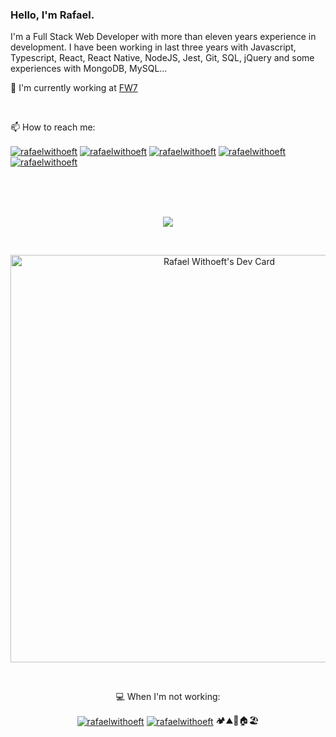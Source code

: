 ### Hello, I'm Rafael.

I'm a Full Stack Web Developer with more than eleven years experience in development.
I have been working in last three years with Javascript, Typescript, React, React Native, NodeJS, Jest, Git, SQL, jQuery and some experiences with MongoDB, MySQL...

:briefcase: I'm currently working at [FW7](https://www.linkedin.com/company/fw7-solucoes "FW7")

<br/>

📫 How to reach me:

<p align="left">
  <a href="https://linkedin.com/in/rafaelwithoeft" target="_blank"><img align="center" src="https://img.shields.io/badge/linkedin-%230077B5.svg?style=for-the-badge&logo=linkedin&logoColor=white" alt="rafaelwithoeft"/></a>
  <a href="[https://linkedin.com/in/rafaelwithoeft](https://www.codewars.com/users/rafaelwithoeft)" target="_blank"><img align="center" src="https://img.shields.io/badge/Codewars-B1361E?style=for-the-badge&logo=codewars&logoColor=white" alt="rafaelwithoeft"/></a>
  <a href="https://pt.stackoverflow.com/users/21222/rafael-withoeft" target="_blank"><img align="center" src="https://img.shields.io/badge/-Stackoverflow-FE7A16?style=for-the-badge&logo=stack-overflow&logoColor=white" alt="rafaelwithoeft"/></a>
  <a href="https://instagram.com/rafaelwithoeft" target="_blank"><img align="center" src="https://img.shields.io/badge/rafaelwithoeft-%23E4405F.svg?style=for-the-badge&logo=Instagram&logoColor=white" alt="rafaelwithoeft"/></a>
  <a href="mailto:rafaelwithoeft@gmail.com"><img align="center" src="https://img.shields.io/badge/Gmail-D14836?style=for-the-badge&logo=gmail&logoColor=white" alt="rafaelwithoeft"/></a>
</p>

<br/>
<br/>
<br/>

<p align="center">
  <a href="https://skillicons.dev">
    <img src="https://skillicons.dev/icons?i=js,ts,react,nodejs,graphql,jest,php,html,jquery,git,mysql,mongodb" />
  </a>
</p>

<br/>

<p align="center">
  <a href="https://app.daily.dev/rafaelwithoeft"><img src="https://api.daily.dev/devcards/v2/BTt7ehgmL2ErSfICUzPv4.png?type=wide&r=j9y" width="652" alt="Rafael Withoeft's Dev Card"/></a>
</p>

<br/>

<p align="center">
  💻 When I'm not working:
</p>
<p align="center">
  <a href="https://www.udemy.com/user/rafael-withoeft-2/" target="blank"><img align="center" src="https://img.shields.io/badge/Udemy-A435F0?style=for-the-badge&logo=Udemy&logoColor=white" alt="rafaelwithoeft"/></a>
  <a href="https://www.netflix.com" target="blank"><img align="center" src="https://img.shields.io/badge/Netflix-E50914?style=for-the-badge&logo=netflix&logoColor=white" alt="rafaelwithoeft"/></a>
  🏕️⛰️🥾🏠🏖️
</p>
